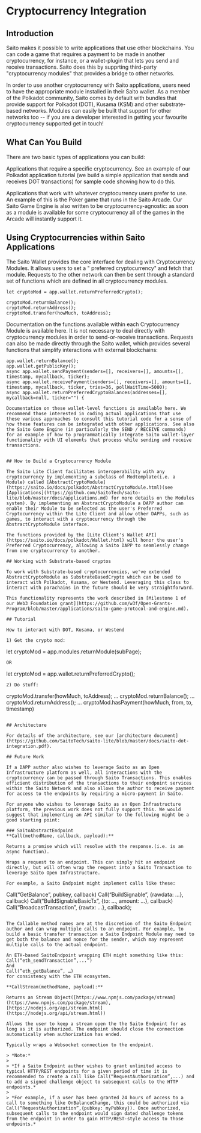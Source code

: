# Cryptocurrency Integration

## Introduction

Saito makes it possible to write applications that use other blockchains. You can code a game that requires a payment to
be made in another cryptocurrency, for instance, or a wallet-plugin that lets you send and receive transactions. Saito
does this by supprting third-party "cryptocurrency modules" that provides a bridge to other networks.

In order to use another cryptocurrency with Saito applications, users need to have the appropriate module installed in
their Saito wallet. As a member of the Polkadot community, Saito comes by default with bundles that provide support for
Polkadot (DOT), Kusama (KSM) and other substrate-based networks. Modules can easily be built that support for other
networks too -- if you are a developer interested in getting your favourite cryptocurrency supported get in touch!

## What Can You Build

There are two basic types of applications you can build:

Applications that require a specific cryptocurrency. See an example of our Polkadot application tutorial (we build a
simple application that sends and receives DOT transactions) for sample code showing how to do this.

Applications that work with whatever cryptocurrency users prefer to use. An example of this is the Poker game that runs
in the Saito Arcade. Our Saito Game Engine is also written to be cryptocurrency-agnostic: as soon as a module is
available for some cryptocurrency all of the games in the Arcade will instantly support it.

## Using Cryptocurrencies within Saito Applications

The Saito Wallet provides the core interface for dealing with Cryptocurrency Modules. It allows users to set a "
preferred cryptocurrency" and fetch that module. Requests to the other network can then be sent through a standard set
of functions which are defined in all cryptocurrency modules.

```
let cryptoMod = app.wallet.returnPreferredCrypto();

cryptoMod.returnBalance();
cryptoMod.returnAddress();
cryptoMod.transfer(howMuch, toAddress);
```

Documentation on the functions available within each Cryptocurrency Module is available here. It is not necessary to
deal directly with cryptocurrency modules in order to send-or-receive transactions. Requests can also be made directly
through the Saito wallet, which provides several functions that simplify interactions with external blockchains:

```
app.wallet.returnBalance();
app.wallet.getPublicKey();
async app.wallet.sendPayment(senders=[], receivers=[], amounts=[], timestamp, mycallback, ticker);
async app.wallet.receivePayment(senders=[], receivers=[], amounts=[], timestamp, mycallback, ticker, tries=36, pollWaitTime=5000);
async app.wallet.returnPreferredCryptoBalances(addresses=[], mycallback=null, ticker="") {

Documentation on these wallet-level functions is available here. We recommend those interested in coding actual applications that use these various approaches to consult this tutorial code for a sense of how these features can be integrated with other applications. See also the Saito Game Engine (in particularly the SEND / RECEIVE commands) for an example of how to programmatically integrate Saito wallet-layer functionality with UI elements that process while sending and receive transactions.


## How to Build a Cryptocurrency Module

The Saito Lite Client facilitates interoperability with any cryptocurrency by implementing a subclass of Modtemplate(i.e. a Module) called [AbstractCryptoModule](https://saito.io/docs/polkadot/AbstractCryptoModule.html)(see [Applications](https://github.com/SaitoTech/saito-lite/blob/master/docs/applications.md) for more details on the Modules system). By implementing an AbstractCryptoModule a DAPP author can enable their Module to be selected as the user's Preferred Cryptocurrency within the Lite Client and allow other DAPPs, such as games, to interact with a cryptocurrency through the AbstractCryptoModule interface.

The functions provided by the [Lite Client's Wallet API](https://saito.io/docs/polkadot/Wallet.html) will honor the user's Preferred Cryptocurrency, allowing a Saito DAPP to seamlessly change from one cryptocurrency to another.

## Working with Substrate-based cryptos

To work with Substrate-based cryptocurrencies, we've extended AbstractCryptoModule as SubstrateBasedCrypto which can be used to interact with Polkadot, Kusama, or Westend. Leveraging this class to interact with parachains in the future should be very straightforward.

This functionality represents the work described in [Milestone 1 of our Web3 Foundation grant](https://github.com/w3f/Open-Grants-Program/blob/master/applications/saito-game-protocol-and-engine.md).

## Tutorial

How to interact with DOT, Kusama, or Westend 

1) Get the crypto mod:
```

let cryptoMod = app.modules.returnModule(subPage);

```
OR
```

let cryptoMod = app.wallet.returnPreferredCrypto();

```
2) Do stuff:
```

cryptoMod.transfer(howMuch, toAddress);
...
cryptoMod.returnBalance();
...
cryptoMod.returnAddress();
...
cryptoMod.hasPayment(howMuch, from, to, timestamp)

```

## Architecture

For details of the architecture, see our [architecture document](https://github.com/SaitoTech/saito-lite/blob/master/docs/saito-dot-integration.pdf).

## Future Work

If a DAPP author also wishes to leverage Saito as an Open Infrastructure platform as well, all interactions with the cryptocurrency can be passed through Saito Transactions. This enables efficient distribution of the transactions to their endpoint services within the Saito Network and also allows the author to receive payment for access to the endpoints by requiring a micro-payment in Saito.

For anyone who wishes to leverage Saito as an Open Infrastructure platform, the previous work does not fully support this. We would suggest that implementing an API similar to the following might be a good starting point:

### SaitoAbstractEndpoint
**Call(methodName, callback, payload):**

Returns a promise which will resolve with the response.(i.e. is an async function).

Wraps a request to an endpoint. This can simply hit an endpoint directly, but will often wrap the request into a Saito Transaction to leverage Saito Open Infrastructure.

For example, a Saito Endpoint might implement calls like these:
```

Call(“GetBalance”, pubkey, callback)
Call(“BuildSignable”, {rawdata: ...}, callback)
Call(“BuildSignableBasicTx”, {to: …, amount: ...}, callback)
Call(“BroadcastTransaction”, {rawtx: …}, callback);

```

The Callable method names are at the discretion of the Saito Endpoint author and can wrap multiple calls to an endpoint. For example, to build a basic transfer transaction a Saito Endpoint Module may need to get both the balance and nonce for the sender, which may represent multiple calls to the actual endpoint.

An ETH-based SaitoEndpoint wrapping ETH might something like this:
Call(“eth_sendTransaction”,...”)
And
Call(“eth_getBalance”, …)
for consistency with the ETH ecosystem.

**CallStream(methodName, payload):**

Returns an Stream Object([https://www.npmjs.com/package/stream](https://www.npmjs.com/package/stream), [https://nodejs.org/api/stream.html](https://nodejs.org/api/stream.html))

Allows the user to keep a stream open the the Saito Endpoint for as long as it is authorized. The endpoint should close the connection automatically when authorization has ended.

Typically wraps a Websocket connection to the endpoint.

> *Note:*
>
> *If a Saito Endpoint author wishes to grant unlimited access to typical HTTP/REST endpoints for a given period of time it is recommended to create a call like Call(“RequestAuthorization”,...) and to add a signed challenge object to subsequent calls to the HTTP endpoints.*
> 
> *For example, if a user has been granted 24 hours of access to a call to something like OnBalanceChange, this could be authorized via Call(“RequestAuthorization”,{pubkey: myPubkey}). Once authorized, subsequent calls to the endpoint would sign dated challenge tokens from the endpoint in order to gain HTTP/REST-style access to those endpoints.*
